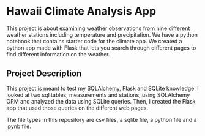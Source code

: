 # Hawaii Climate Analysis App
This project is about examining weather observations from nine different weather stations including temperature and precipitation.
We have a python notebook that contains starter code for the climate app.
We created a python app made with Flask that lets you search through different pages to find different information on the weather.

## Project Description
This project is meant to test my SQLAlchemy, Flask and SQLite knowledge.
I looked at two sql tables, measurements and stations, using SQLAlchemy ORM and analyzed the data using SQLite queries.
Then, I created the Flask app that used those queries on the different web pages.

The file types in this repository are csv files, a sqlite file, a python file and a ipynb file.
